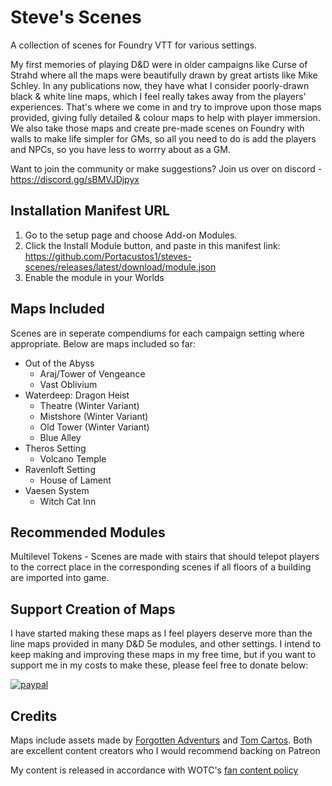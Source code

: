 # Steve's Scenes
A collection of scenes for Foundry VTT for various settings. 

My first memories of playing D&D were in older campaigns like Curse of Strahd where all the maps were beautifully drawn by great artists like Mike Schley. In any publications now, they have what I consider poorly-drawn black & white line maps, which I feel really takes away from the players' experiences. That's where we come in and try to improve upon those maps provided, giving fully detailed & colour maps to help with player immersion. We also take those maps and create pre-made scenes on Foundry with walls to make life simpler for GMs, so all you need to do is add the players and NPCs, so you have less to worrry about as a GM.

Want to join the community or make suggestions? Join us over on discord - https://discord.gg/sBMVJDjpyx

## Installation Manifest URL
1. Go to the setup page and choose Add-on Modules.
2. Click the Install Module button, and paste in this manifest link: https://github.com/Portacustos1/steves-scenes/releases/latest/download/module.json
3. Enable the module in your Worlds

## Maps Included

Scenes are in seperate compendiums for each campaign setting where appropriate. Below are maps included so far:

* Out of the Abyss
  * Araj/Tower of Vengeance
  * Vast Oblivium
* Waterdeep: Dragon Heist
  * Theatre (Winter Variant)
  * Mistshore (Winter Variant)
  * Old Tower (Winter Variant)
  * Blue Alley
* Theros Setting
  * Volcano Temple
* Ravenloft Setting
  * House of Lament
* Vaesen System
  * Witch Cat Inn

## Recommended Modules

Multilevel Tokens - Scenes are made with stairs that should telepot players to the correct place in the corresponding scenes if all floors of a building are imported into game.

## Support Creation of Maps

I have started making these maps as I feel players deserve more than the line maps provided in many D&D 5e modules, and other settings. I intend to keep making and improving these maps in my free time, but if you want to support me in my costs to make these, please feel free to donate below:


[![paypal](https://www.paypalobjects.com/en_US/i/btn/btn_donateCC_LG.gif)](https://www.paypal.com/donate?hosted_button_id=PYNHM9N7WPXQ4)

## Credits

Maps include assets made by [Forgotten Adventurs](https://www.patreon.com/forgottenadventures/) and [Tom Cartos](https://www.patreon.com/tomcartos/). Both are excellent content creators who I would recommend backing on Patreon

My content is released in accordance with WOTC's [fan content policy](https://company.wizards.com/en/legal/fancontentpolicy)
